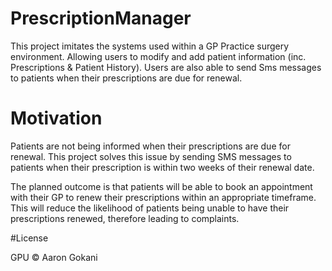 # PrescriptionManager

This project imitates the systems used within a GP Practice surgery environment. Allowing users to modify and add patient information (inc. Prescriptions & Patient History). 
Users are also able to send Sms messages to patients when their prescriptions are due for renewal.

# Motivation
Patients are not being informed when their prescriptions are due for renewal. This project solves this issue by sending SMS messages to patients when their prescription is within
two weeks of their renewal date.

The planned outcome is that patients will be able to book an appointment with their GP to renew their prescriptions within an appropriate timeframe. This will reduce 
the likelihood of patients being unable to have their prescriptions renewed, therefore leading to complaints.

 
#License


GPU © Aaron Gokani
  
